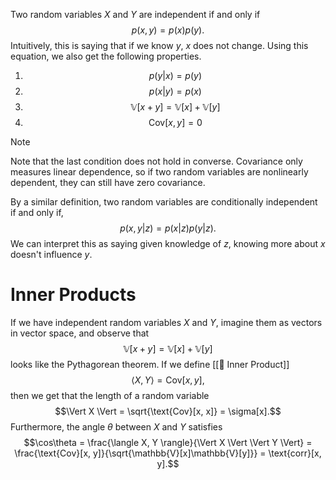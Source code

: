 Two random variables $X$ and $Y$ are independent if and only if $$p(x, y) = p(x)p(y).$$ Intuitively, this is saying that if we know $y$, $x$ does not change. Using this equation, we also get the following properties.
1. $$p(y \vert x) = p(y)$$
2. $$p(x \vert y) = p(x)$$
3. $$\mathbb{V}[x + y] = \mathbb{V}[x] + \mathbb{V}[y]$$
4. $$\text{Cov}[x, y] = 0$$
> [!note]
> Note that the last condition does not hold in converse. Covariance only measures linear dependence, so if two random variables are nonlinearly dependent, they can still have zero covariance.

By a similar definition, two random variables are conditionally independent if and only if, $$p(x, y \vert z) = p(x \vert z)p(y \vert z).$$ We can interpret this as saying given knowledge of $z$, knowing more about $x$ doesn't influence $y$.

# Inner Products
If we have independent random variables $X$ and $Y$, imagine them as vectors in vector space, and observe that $$\mathbb{V}[x + y] = \mathbb{V}[x] + \mathbb{V}[y]$$ looks like the Pythagorean theorem. If we define [[🎳 Inner Product]] $$\langle X, Y \rangle = \text{Cov}[x, y],$$ then we get that the length of a random variable $$\Vert X \Vert = \sqrt{\text{Cov}[x, x]} = \sigma[x].$$ Furthermore, the angle $\theta$ between $X$ and $Y$ satisfies $$\cos\theta = \frac{\langle X, Y \rangle}{\Vert X \Vert \Vert Y \Vert} = \frac{\text{Cov}[x, y]}{\sqrt{\mathbb{V}[x]\mathbb{V}[y]}} = \text{corr}[x, y].$$